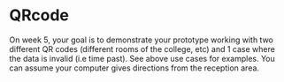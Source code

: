 # QRcode
On week 5, your goal is to demonstrate your prototype working  with two different QR codes (different rooms of the college, etc) and 1 case where the data is invalid (i.e time past).  See above use cases for examples.  You can assume your computer gives directions from the reception area.
